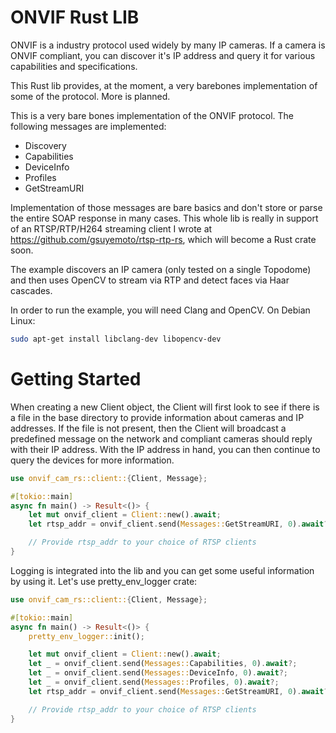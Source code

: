 # ONVIF Rust LIB

ONVIF is a industry protocol used widely by many IP cameras. If a camera is ONVIF compliant, you can discover it's IP address and query it for various capabilities and specifications.

This Rust lib provides, at the moment, a very barebones implementation of some of the protocol. More is planned.

This is a very bare bones implementation of the ONVIF protocol. The following messages are implemented:

* Discovery
* Capabilities
* DeviceInfo
* Profiles
* GetStreamURI

Implementation of those messages are bare basics and don't store or parse the entire SOAP response in many cases. This whole lib is really in support of an RTSP/RTP/H264 streaming client I wrote at https://github.com/gsuyemoto/rtsp-rtp-rs, which will become a Rust crate soon.

The example discovers an IP camera (only tested on a single Topodome) and then uses OpenCV to stream via RTP and detect faces via Haar cascades.

In order to run the example, you will need Clang and OpenCV. On Debian Linux:
```bash
sudo apt-get install libclang-dev libopencv-dev
```

# Getting Started

When creating a new Client object, the Client will first look to see if there is a file in the base directory to provide information about cameras and IP addresses. If the file is not present, then the Client will broadcast a predefined message on the network and compliant cameras should reply with their IP address. With the IP address in hand, you can then continue to query the devices for more information.

```Rust
use onvif_cam_rs::client::{Client, Message};

#[tokio::main]
async fn main() -> Result<()> {
    let mut onvif_client = Client::new().await;
    let rtsp_addr = onvif_client.send(Messages::GetStreamURI, 0).await?;

    // Provide rtsp_addr to your choice of RTSP clients
}

```

Logging is integrated into the lib and you can get some useful information by using it.
Let's use pretty_env_logger crate:

```Rust
use onvif_cam_rs::client::{Client, Message};

#[tokio::main]
async fn main() -> Result<()> {
    pretty_env_logger::init();

    let mut onvif_client = Client::new().await;
    let _ = onvif_client.send(Messages::Capabilities, 0).await?;
    let _ = onvif_client.send(Messages::DeviceInfo, 0).await?;
    let _ = onvif_client.send(Messages::Profiles, 0).await?;
    let rtsp_addr = onvif_client.send(Messages::GetStreamURI, 0).await?;

    // Provide rtsp_addr to your choice of RTSP clients
}

```
